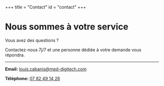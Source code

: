+++
title = "Contact"
id = "contact"
+++

# Nous sommes à votre service

Vous avez des questions ?

Contactez-nous 7j/7 et une personne dédiée à votre demande vous répondra.

---


**Email:** louis.cabanis@med-digitech.com

**Téléphone:** [07 82 49 14 28](tel:0782491428)
 